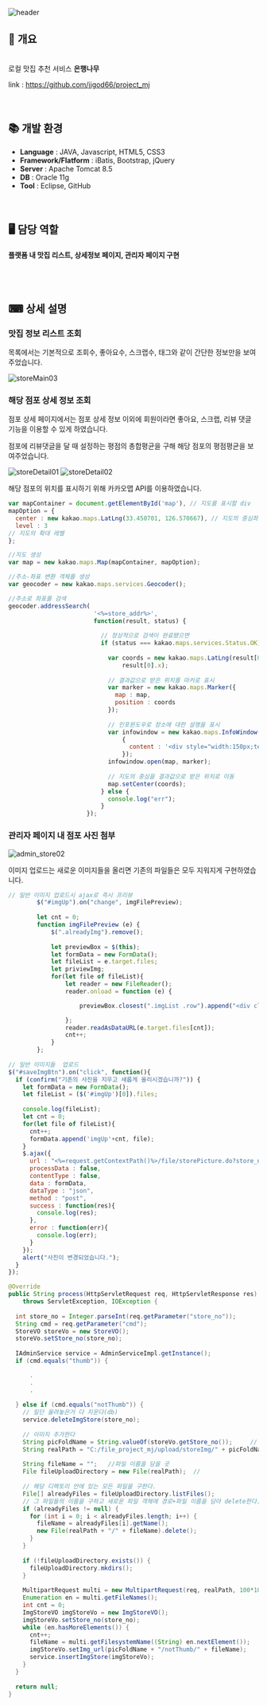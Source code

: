 ![header](https://capsule-render.vercel.app/api?type=soft&fontColor=ffffff&color=f59810&height=200&section=header&text=은행나무&fontSize=50)


## 🎈 개요
<br>
로컬 맛집 추천 서비스 <b>은행나무</b>

link : <https://github.com/jjgod66/project_mj>
<br><br><br>

## 📚 개발 환경
* <b>Language</b> : JAVA, Javascript, HTML5, CSS3
* <b>Framework/Flatform</b> : iBatis, Bootstrap, jQuery
* <b>Server</b> : Apache Tomcat 8.5
* <b>DB</b> : Oracle 11g
* <b>Tool</b> : Eclipse, GitHub
<br><br><br>

## 🖥 담당 역할
#### 플랫폼 내 맛집 리스트, 상세정보 페이지, 관리자 페이지 구현
<br><br>

## ⌨ 상세 설명
### 맛집 정보 리스트 조회

목록에서는 기본적으로 조회수, 좋아요수, 스크랩수, 태그와 같이 간단한 정보만을 보여주었습니다.

![storeMain03](https://github.com/jjgod66/jjgod66/assets/125471355/03b06494-2de6-40d7-80f8-fecf4458aed6)

### 해당 점포 상세 정보 조회

점포 상세 페이지에서는 점포 상세 정보 이외에 회원이라면 좋아요, 스크랩, 리뷰 댓글 기능을 이용할 수 있게 하였습니다.

점포에 리뷰댓글을 달 때 설정하는 평점의 총합평균을 구해 해당 점포의 평점평균을 보여주었습니다.

![storeDetail01](https://github.com/jjgod66/jjgod66/assets/125471355/55ea216b-2d42-45a6-96a1-49b12d75386a)
![storeDetail02](https://github.com/jjgod66/jjgod66/assets/125471355/007d330d-c649-4dc0-9290-097abcc00762)

해당 점포의 위치를 표시하기 위해 카카오맵 API를 이용하였습니다.

```javascript
var mapContainer = document.getElementById('map'), // 지도를 표시할 div 
mapOption = {
  center : new kakao.maps.LatLng(33.450701, 126.570667), // 지도의 중심좌표
  level : 3
// 지도의 확대 레벨
};

//지도 생성   
var map = new kakao.maps.Map(mapContainer, mapOption);

//주소-좌표 변환 객체를 생성
var geocoder = new kakao.maps.services.Geocoder();

//주소로 좌표를 검색
geocoder.addressSearch(
                        '<%=store_addr%>',
                        function(result, status) {
                
                          // 정상적으로 검색이 완료됐으면 
                          if (status === kakao.maps.services.Status.OK) {
                
                            var coords = new kakao.maps.LatLng(result[0].y,
                                result[0].x);
                
                            // 결과값으로 받은 위치를 마커로 표시
                            var marker = new kakao.maps.Marker({
                              map : map,
                              position : coords
                            });
                
                            // 인포윈도우로 장소에 대한 설명을 표시
                            var infowindow = new kakao.maps.InfoWindow(
                                {
                                  content : '<div style="width:150px;text-align:center;padding:6px 0;"><%=store_name%></div>'
                                });
                            infowindow.open(map, marker);
                
                            // 지도의 중심을 결과값으로 받은 위치로 이동
                            map.setCenter(coords);
                          } else {
                            console.log("err");
                          }
                      });
```
### 관리자 페이지 내 점포 사진 첨부
![admin_store02](https://github.com/jjgod66/jjgod66/assets/125471355/f3c37f8b-4a6f-40b7-a772-71b30f797c4b)

이미지 업로드는 새로운 이미지들을 올리면 기존의 파일들은 모두 지워지게 구현하였습니다.

```javascript
// 일반 이미지 업로드시 ajax로 즉시 프리뷰
		$("#imgUp").on("change", imgFilePreview);
		
		let cnt = 0;
		function imgFilePreview (e) {
			$(".alreadyImg").remove();
			
			let previewBox = $(this);
			let formData = new FormData();
			let fileList = e.target.files;
			let priviewImg;
			for(let file of fileList){
				let reader = new FileReader();
				reader.onload = function (e) {

					previewBox.closest(".imgList .row").append("<div class='col-md-6 botPadding' style='text-align: -webkit-center;'><a href='#' class='xbtn'><span class='glyphicon glyphicon-minus'></span></a><img src='" + e.target.result + "'class='boxImg' id='" + cnt + "' style='width:40rem; height:30rem; padding:0.3rem; border: 1px solid #6c757d;'></div>");

				};
				reader.readAsDataURL(e.target.files[cnt]);
				cnt++;
			}
		};
		
// 일반 이미지들  업로드
$("#saveImgBtn").on("click", function(){
  if (confirm("기존의 사진을 지우고 새롭게 올리시겠습니까?")) {
    let formData = new FormData();
    let fileList = ($('#imgUp')[0]).files;
    
    console.log(fileList);
    let cnt = 0;
    for(let file of fileList){
      cnt++;
      formData.append('imgUp'+cnt, file);
    }
    $.ajax({
      url : "<%=request.getContextPath()%>/file/storePicture.do?store_no=<%=storeVo.getStore_no()%>&cmd=notThumb",
      processData : false,
      contentType : false,
      data : formData,
      dataType : "json",
      method : "post",
      success : function(res){
        console.log(res);
      },
      error : function(err){
        console.log(err);
      }
    });
    alert("사진이 변경되었습니다.");
  }	
});
```

```java
@Override
public String process(HttpServletRequest req, HttpServletResponse res)
    throws ServletException, IOException {
  
  int store_no = Integer.parseInt(req.getParameter("store_no"));
  String cmd = req.getParameter("cmd");
  StoreVO storeVo = new StoreVO();
  storeVo.setStore_no(store_no);
  
  IAdminService service = AdminServiceImpl.getInstance();
  if (cmd.equals("thumb")) {

      .
      .
      .
    
  } else if (cmd.equals("notThumb")) {
    // 일단 올려놓은거 다 지운다(db)
    service.deleteImgStore(store_no);
    
    // 이미지 추가한다
    String picFoldName = String.valueOf(storeVo.getStore_no());		// 점포번호(폴더이름)
    String realPath = "C:/file_project_mj/upload/storeImg/" + picFoldName + "/notThumb";	// 실제폴더경로
    
    String fileName = "";	//파일 이름을 담을 곳
    File fileUploadDirectory = new File(realPath);	//  
    
    // 해당 디렉토리 안에 있는 모든 파일을 구한다.
    File[] alreadyFiles = fileUploadDirectory.listFiles();
    // 그 파일들의 이름을 구하고 새로운 파일 객체에 경로+파일 이름을 담아 delete한다. 
    if (alreadyFiles != null) {
      for (int i = 0; i < alreadyFiles.length; i++) {
        fileName = alreadyFiles[i].getName();
        new File(realPath + "/" + fileName).delete();
      }
    }
    
    if (!fileUploadDirectory.exists()) {
      fileUploadDirectory.mkdirs();
    }
    
    MultipartRequest multi = new MultipartRequest(req, realPath, 100*1024*1024, "utf-8");
    Enumeration en = multi.getFileNames();
    int cnt = 0;
    ImgStoreVO imgStoreVo = new ImgStoreVO();
    imgStoreVo.setStore_no(store_no);
    while (en.hasMoreElements()) {
      cnt++;
      fileName = multi.getFilesystemName((String) en.nextElement());
      imgStoreVo.setImg_url(picFoldName + "/notThumb/" + fileName);
      service.insertImgStore(imgStoreVo);
    }
  }
  
  return null;
}
```
